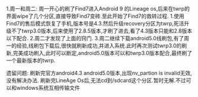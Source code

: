 1.周一和周二:
	周一开心的刷了Find7进入Android 9 的Lineage os,后来在twrp的界面wipe了几个分区,直接导致Find7变砖.至此开始了Find7的救转过程.
	1.使用Find7的售后模式恢复了手机,版本号是4.3.然后升级recovery分区为twrp,死活升级不了twrp3.0版本,后来使用了2.8.5版本,才刷了进去,看了4.3版本只能和2.8版本以下配合.
      2.周二才发现了上面的窍门.
      3.周二继续下载android5.0线刷包,有了周一的经验,线刷包下载后,很快就刷新成功,并进入系统.此时再次测试twrp3.0的刷新,完美成功刷入,此时可以断定,android5.0版本可以和twrp3.0版本配合,最终刷了一个最新版本的twrp.


遗留问题:
	刷新完官方android4.3 android5.0版本,出现nv_partion is invalid无效,没有解决办法.
	刷新完LineAge Os后,无法cd到/sdcard这个分区.暂时无解.不过可以和windows系统互相传输文件
